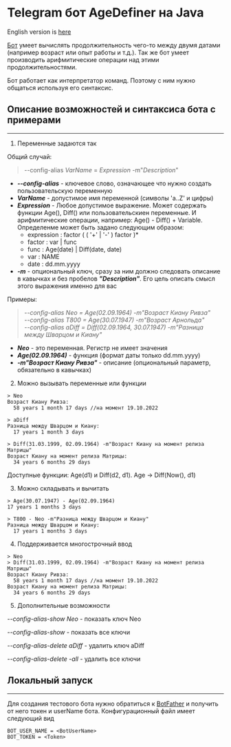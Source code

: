 # Telegram бот AgeDefiner на Java

English version is [here](README.en.md)

[Бот](https://t.me/AgeDefinerBot) умеет вычислять продолжительность чего-то между двумя датами (например возраст или опыт работы и т.д.).
Так же бот умеет производить арифмитические операции над этими продолжительностями.

Бот работает как интерпретатор команд. Поэтому с ним нужно общаться используя его синтаксис.

## Описание возможностей и синтаксиса бота с примерами

---

1) Переменные задаются так

Общий случай:

> --config-alias _VarName_ = _Expression_ -m"_Description_"

- ***--config-alias*** - ключевое слово, означающее что нужно создать пользовательскую переменную <br>
- ***VarName*** - допустимое имя переменной (символы 'a..Z' и цифры) <br>
- ***Expression*** - Любое допустимое выражение. Может содержать функции Age(), Diff() или пользовательскиен переменные.
И арифмитические операции, например: Age() - Diff() + Variable. Определенме может быть задано следующим образом:
  - expression : factor ( ( '+' | '-' ) factor )*
  - factor     : var | func
  - func       : Age(date) | Diff(date, date)
  - var        : NAME
  - date       : dd.mm.yyyy
- ***-m*** - опциональный ключ, сразу за ним должно следовать описание в кавычках и без пробелов ***"Description"***.
Его цель описать смысл этого выражения именно для вас <br>

Примеры:

>_--config-alias Neo = Age(02.09.1964) -m"Возраст Киану Ривза"_ <br>
_--config-alias T800 = Age(30.07.1947) -m"Возраст Арнольда"_ <br>
_--config-alias aDiff = Diff(02.09.1964, 30.07.1947) -m"Разница между Шварцом и Киану"_
   
- ***Neo*** - это переменная. Регистр не имеет значения <br>
- ***Age(02.09.1964)*** - функция (формат даты только dd.mm.yyyy) <br>
- ***-m"Возраст Киану Ривза"*** - описание (опциональный параметр, обязательно в кавычках)

2) Можно вызывать переменные или функции

````
> Neo
Возраст Киану Ривза:
  58 years 1 month 17 days //на момент 19.10.2022
````

````
> aDiff
Разница между Шварцом и Киану:
  17 years 1 month 3 days
````

````
> Diff(31.03.1999, 02.09.1964) -m"Возраст Киану на момент релиза Матрицы"
Возраст Киану на момент релиза Матрицы:
  34 years 6 months 29 days
````
Доступные функции: Age(d1) и Diff(d2, d1). Age -> Diff(Now(), d1)

3) Можно складывать и вычитать
````
> Age(30.07.1947) - Age(02.09.1964)
17 years 1 months 3 days
````

````
> T800 - Neo -m"Разница между Шварцом и Киану"
Разница между Шварцом и Киану:
  17 years 1 months 3 days
````

4) Поддерживается многострочный ввод
````
> Neo
> Diff(31.03.1999, 02.09.1964) -m"Возраст Киану на момент релиза Матрицы"
Возраст Киану Ривза:
  58 years 1 month 17 days //на момент 19.10.2022
Возраст Киану на момент релиза Матрицы:
  34 years 6 months 29 days
````

5) Дополнительные возможности

_--config-alias-show Neo_ - показать ключ Neo
   
_--config-alias-show_ - показать все ключи

_--config-alias-delete aDiff_ - удалить ключ aDiff

_--config-alias-delete -all_ - удалить все ключи

## Локальный запуск

---

Для создания тестового бота нужно обратиться к [BotFather](https://t.me/BotFather) и получить от него токен и userName бота.
Конфигурационный файл имеет следующий вид

````
BOT_USER_NAME = <BotUserName>
BOT_TOKEN = <Token>
````
